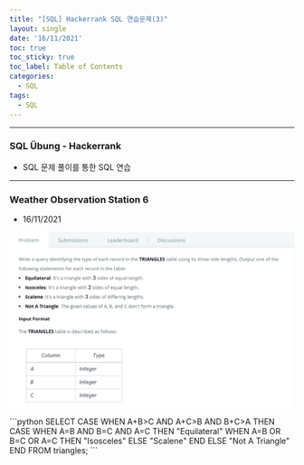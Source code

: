 ```yaml
---
title: "[SQL] Hackerrank SQL 연습문제(3)"
layout: single
date: '16/11/2021'
toc: true
toc_sticky: true
toc_label: Table of Contents
categories:
  - SQL
tags:
  - SQL
---
```


---
### SQL Übung - Hackerrank
* SQL 문제 풀이를 통한 SQL 연습

---

### Weather Observation Station 6
* 16/11/2021
<p align="center">
    <img src="/img/data_engineering/sql/hackerrank_sql21.png" align="center">
</p>
```python
SELECT 
    CASE 
        WHEN A+B>C AND A+C>B AND B+C>A
        THEN
            CASE 
                WHEN A=B AND B=C AND A=C 
                    THEN "Equilateral"
                WHEN A=B OR B=C OR A=C 
                    THEN "Isosceles"
                ELSE "Scalene"
            END
        ELSE "Not A Triangle"
    END
FROM triangles;
```